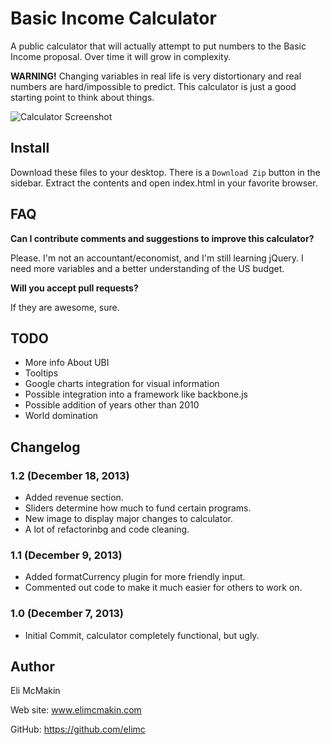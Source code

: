 **Basic Income Calculator**
===========================

A public calculator that will actually attempt to put numbers to the Basic Income proposal. Over time it will grow in complexity.

**WARNING!** Changing variables in real life is very distortionary and real numbers are hard/impossible to predict. This calculator is just a good starting point to think about things.

![Calculator Screenshot](https://raw.github.com/elimc/basic-income/master/images/ubi_calculator_1_2.PNG "Basic Income Calculator Image")

Install
-------

Download these files to your desktop. There is a `Download Zip` button in the sidebar. Extract the contents and open index.html in your favorite browser.

FAQ
---

__Can I contribute comments and suggestions to improve this calculator?__

Please. I'm not an accountant/economist, and I'm still learning jQuery. I need more variables and a better understanding of the US budget.

__Will you accept pull requests?__

If they are awesome, sure.

TODO
----

* More info About UBI
* Tooltips
* Google charts integration for visual information
* Possible integration into a framework like backbone.js
* Possible addition of years other than 2010
* World domination

Changelog
---------

### 1.2 (December 18, 2013)
* Added revenue section.
* Sliders determine how much to fund certain programs.
* New image to display major changes to calculator.
* A lot of refactorinbg and code cleaning.

### 1.1 (December 9, 2013)
* Added formatCurrency plugin for more friendly input.
* Commented out code to make it much easier for others to work on.

### 1.0 (December 7, 2013)
* Initial Commit, calculator completely functional, but ugly.

Author
------

Eli McMakin

Web site: www.elimcmakin.com

GitHub: https://github.com/elimc
